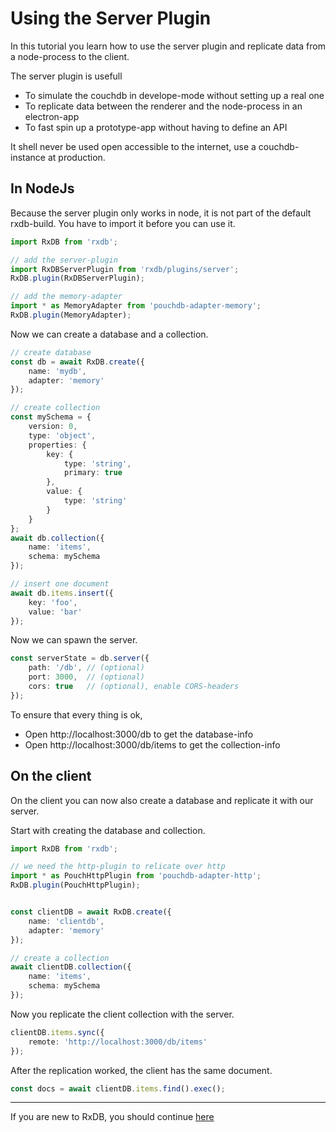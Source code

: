 # Using the Server Plugin

In this tutorial you learn how to use the server plugin and replicate data from a node-process to the client.

The server plugin is usefull

- To simulate the couchdb in develope-mode without setting up a real one
- To replicate data between the renderer and the node-process in an electron-app
- To fast spin up a prototype-app without having to define an API

It shell never be used open accessible to the internet, use a couchdb-instance at production.

## In NodeJs

Because the server plugin only works in node, it is not part of the default rxdb-build. You have to import it before you can use it.

```typescript
import RxDB from 'rxdb';

// add the server-plugin
import RxDBServerPlugin from 'rxdb/plugins/server';
RxDB.plugin(RxDBServerPlugin);

// add the memory-adapter
import * as MemoryAdapter from 'pouchdb-adapter-memory';
RxDB.plugin(MemoryAdapter);
```


Now we can create a database and a collection.

```typescript
// create database
const db = await RxDB.create({
    name: 'mydb',
    adapter: 'memory'
});

// create collection
const mySchema = {
    version: 0,
    type: 'object',
    properties: {
        key: {
            type: 'string',
            primary: true
        },
        value: {
            type: 'string'
        }
    }
};
await db.collection({
    name: 'items',
    schema: mySchema
});

// insert one document
await db.items.insert({
    key: 'foo',
    value: 'bar'
});
```

Now we can spawn the server.

```typescript
const serverState = db.server({
    path: '/db', // (optional)
    port: 3000,  // (optional)
    cors: true   // (optional), enable CORS-headers
});
```

To ensure that every thing is ok,

- Open http://localhost:3000/db to get the database-info
- Open http://localhost:3000/db/items to get the collection-info



## On the client

On the client you can now also create a database and replicate it with our server.

Start with creating the database and collection.
```typescript
import RxDB from 'rxdb';

// we need the http-plugin to relicate over http
import * as PouchHttpPlugin from 'pouchdb-adapter-http';
RxDB.plugin(PouchHttpPlugin);


const clientDB = await RxDB.create({
    name: 'clientdb',
    adapter: 'memory'
});

// create a collection
await clientDB.collection({
    name: 'items',
    schema: mySchema
});
```

Now you replicate the client collection with the server.

```typescript
clientDB.items.sync({
    remote: 'http://localhost:3000/db/items'
});
```

After the replication worked, the client has the same document.

```typescript
const docs = await clientDB.items.find().exec();
```



--------------------------------------------------------------------------------

If you are new to RxDB, you should continue [here](../contribute.md)
